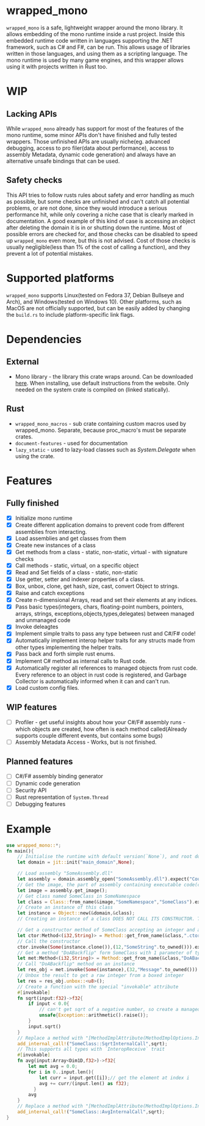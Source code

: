 ﻿# wrapped_mono
`wrapped_mono` is a safe, lightweight wrapper around the mono library. It allows embedding of the mono runtime inside a rust project. Inside this embedded runtime code written in languages supporting the .NET framework, such as C# and F#, can be run. This allows usage of libraries written in those languages, and using them as a scripting language. The mono runtime is used by many game engines, and this wrapper allows using it with projects written in Rust too.
# WIP
## Lacking APIs
While `wrapped_mono` already has support for most of the features of the mono runtime, some minor APIs don't have finished and fully tested wrappers. Those unfinished APIs are usually niche(eg. advanced debugging, access to pro filer(data about performance), access to assembly Metadata, dynamic code generation) and always have an alternative unsafe bindings that can be used.
## Safety checks
This API tries to follow rusts rules about safety and error handling as much as possible, but some checks are unfinished and can't catch all potential problems, or are not done, since they would introduce a serious performance hit, while only covering a niche case that is clearly marked in documentation. A good example of this kind of case is accessing an object after deleting the domain it is in or shutting down the runtime. Most of possible errors are checked for, and those checks can be disabled to speed up `wrapped_mono` even more, but this is not advised. Cost of those checks is usually negligible(less than 1% of the cost of calling a function), and they prevent a lot of potential mistakes. 
# Supported platforms
`wrapped_mono` supports Linux(tested on Fedora 37, Debian Bullseye and Arch), and Windows(tested on Windows 10). Other platforms, such as MacOS are not officially supported, but can be easily added by changing the `build.rs` to include platform-specific link flags.
# Dependencies
## External
* Mono library - the library this crate wraps around. Can be downloaded <a href="https://www.mono-project.com/download/stable/">here</a>. When installing, use default instructions from the website. Only needed on the system crate is compiled on (linked statically).
## Rust 
* `wrapped_mono_macros` - sub crate containing custom macros used by wrapped_mono. Separate, because proc\_macro's must be separate crates. 
* `document-features` - used for documentation 
* `lazy_static` - used to lazy-load classes such as *System.Delegate* when using the crate.
# Features
## Fully finished
- [X] Initialize mono runtime
- [X] Create different application domains to prevent code from different assemblies from interacting.
- [X] Load assemblies and get classes from them
- [X] Create new instances of a class
- [X] Get methods from a class - static, non-static, virtual - with signature checks
- [X] Call methods - static, virtual, on a specific object
- [X] Read and Set fields of a class - static, non-static
- [X] Use getter, setter and indexer properties of a class.
- [X] Box, unbox, clone, get hash, size, cast, convert Object to strings.
- [X] Raise and catch exceptions
- [X] Create n-dimensional Arrays, read and set their elements at any indices.
- [X] Pass basic types(integers, chars, floating-point numbers, pointers, arrays, strings, exceptions,objects,types,delegates) between managed and unmanaged code
- [X] Invoke deleagtes
- [X] Implement simple traits to pass any type between rust and C#/F# code!
- [X] Automatically implement interop helper traits for any structs made from other types implementing the helper traits.
- [X] Pass back and forth simple rust enums.
- [X] Implement C# method as internal calls to Rust code.
- [X] Automatically register all references to managed objects from rust code. Every reference to an object in rust code is registered, and Garbage Collector is automatically informed when it can and can't run.
- [X] Load custom config files.
## WIP features
- [ ] Profiler - get useful insights about how your C#/F# assembly runs - which objects are created, how often is each method called(Already supports couple different events, but contains some bugs)
- [ ] Assembly Metadata Access - Works, but is not finished.
## Planned features
- [ ] C#/F# assembly binding generator
- [ ] Dynamic code generation
- [ ] Security API
- [ ] Rust representation of `System.Thread`
- [ ] Debugging features
# Example
```rust
use wrapped_mono::*;
fn main(){
    // Initialise the runtime with default version(`None`), and root domian named "main_domain"
    let domain = jit::init("main_domain",None);

    // Load assembly "SomeAssembly.dll"
    let assembly = domain.assembly_open("SomeAssembly.dll").expect("Could not load assembly!");
    // Get the image, the part of assembly containing executable code(classes,methods, etc.)
    let image = assembly.get_image();
    // Get class named SomeClass in SomeNamespace
    let class = Class::from_name(&image,"SomeNamespace","SomeClass").expect("Could not find SomeClass!");
    // Create an instance of this class
    let instance = Object::new(&domain,&class);
    // Creating an instance of a class DOES NOT CALL ITS CONSTRUCTOR. The constructor is a method named '.ctor', that has to be called separately

    // Get a constructor method of SomeClass accepting an integer and a string (2 parameters)
    let ctor:Method<(i32,String)> = Method::get_from_name(&class,".ctor(int,System.String)",2).expect("Could not find the constructor!");
    // Call the constructor
    ctor.invoke(Some(instance.clone()),(12,"SomeString".to_owned())).expect("Got an exception while calling the constructor!");
    // Get a method "DoABackflip" form SomeClass with 1 parameter of type int returning a byte
    let met:Method<(i32,String)> = Method::get_from_name(&class,"DoABackflip",1).expect("Could not find method \"DoABackFlip\"!");
    // Call "DoABackflip" method on an instance
    let res_obj = met.invoke(Some(instance),(32,"Message".to_owned())).expect("Got an exception while calling DoABackflip!").expect("Got null from DoABackFlip");
    // Unbox the result to get a raw integer from a boxed integer
    let res = res_obj.unbox::<u8>();
    // Create a function with the special "invokable" attribute
    #[invokable]
    fn sqrt(input:f32)->f32{
        if input < 0.0{
            // can't get sqrt of a negative number, so create a managed exception and throw it
            unsafe{Exception::arithmetic().raise()};
        }
        input.sqrt()
    }
    // Replace a method with "[MethodImplAttribute(MethodImplOptions.InternalCall)]" atribute with a rust function
    add_internal_call!("SomeClass::SqrtInternalCall",sqrt);
    // This supports all types with `InteropReceive` trait
    #[invokable]
    fn avg(input:Array<Dim1D,f32>)->f32{
        let mut avg = 0.0;
        for i in 0..input.len(){
            let curr = input.get([i]);// get the element at index i
            avg += curr/(input.len() as f32);
          }
        avg
    }
    // Replace a method with "[MethodImplAttribute(MethodImplOptions.InternalCall)]" attribute with a rust function
    add_internal_call!("SomeClass::AvgInternalCall",sqrt);
}
```
